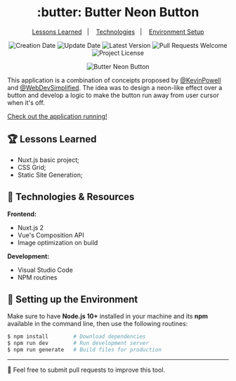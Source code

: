 <h1 align="center">
  :butter: Butter Neon Button
</h1>

<p align="center">
  <a href="#trophy-lessons-learned">Lessons Learned</a>&nbsp;&nbsp;&nbsp;|&nbsp;&nbsp;&nbsp;
  <a href="#rocket-technologies--resources">Technologies</a>&nbsp;&nbsp;&nbsp;|&nbsp;&nbsp;&nbsp;
  <a href="#hammer-setting-up-the-environment">Environment Setup</a>
</p>

<p align="center">
  <img src="https://img.shields.io/static/v1?labelColor=000000&color=ff14bd&label=created%20at&message=december%202022" alt="Creation Date" />

  <img src="https://img.shields.io/github/last-commit/juliolmuller/butter-neon-button?label=updated%20at&labelColor=000000&color=ff14bd" alt="Update Date" />

  <img src="https://img.shields.io/github/v/tag/juliolmuller/butter-neon-button?label=latest%20version&labelColor=000000&color=ff14bd" alt="Latest Version" />

  <img src="https://img.shields.io/static/v1?labelColor=000000&color=ff14bd&label=PRs&message=welcome" alt="Pull Requests Welcome" />

  <img src="https://img.shields.io/github/license/juliolmuller/butter-neon-button?labelColor=000000&color=ff14bd" alt="Project License" />
</p>

<p  align="center">
  <img src="https://user-images.githubusercontent.com/44725817/209752149-9e5a7cf9-6d7b-40da-b89f-7b49b963f42a.gif" alt="Butter Neon Button" />
</p>

This application is a combination of conceipts proposed by [@KevinPowell](https://www.youtube.com/@KevinPowell) and [@WebDevSimplified](https://www.youtube.com/@WebDevSimplified). The idea was to design a neon-like effect over a button and develop a logic to make the button run away from user cursor when it's off. 

[Check out the application running!](https://juliolmuller.github.io/butter-neon-button)

## :trophy: Lessons Learned

- Nuxt.js basic project;
- CSS Grid;
- Static Site Generation;

## :rocket: Technologies & Resources

**Frontend:**
- Nuxt.js 2
- Vue's Composition API
- Image optimization on build

**Development:**
- Visual Studio Code
- NPM routines

## :hammer: Setting up the Environment

Make sure to have **Node.js 10+** installed in your machine and its **npm** available in the command line, then use the following routines:

```bash
$ npm install        # Download dependencies
$ npm run dev        # Run development server
$ npm run generate   # Build files for production
```

---

:star2: Feel free to submit pull requests to improve this tool.
